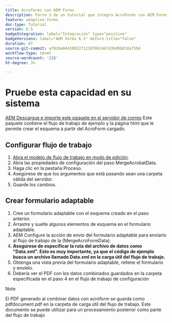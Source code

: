 ```yaml
---
title: Acroforms con AEM Forms
description: Parte 3 de un tutorial que integra AcroForms con AEM Forms. Pruebe el flujo de trabajo y el formulario adaptable en el sistema.
feature: adaptive-forms
doc-type: Tutorial
version: 6.5
badgeIntegration: label="Integración" type="positive"
badgeVersions: label="AEM Forms 6.5" before-title="false"
duration: 67
source-git-commit: af928e60410022f12207082467d3bd9b818af59d
workflow-type: tm+mt
source-wordcount: '228'
ht-degree: 3%

---
```



# Pruebe esta capacidad en su sistema

[AEM Descargue e importe este paquete en el servidor de correo](assets/acro-form-aem-form.zip)
Este paquete contiene el flujo de trabajo de ejemplo y la página html que le permite crear el esquema a partir del AcroForm cargado.

## Configurar flujo de trabajo

1. [Abra el modelo de flujo de trabajo en modo de edición](http://localhost:4502/editor.html/conf/global/settings/workflow/models/MergeAcroformData.html).
2. Abra las propiedades de configuración del paso MergeAcrobatData.
3. Haga clic en la pestaña Proceso.
4. Asegúrese de que los argumentos que está pasando sean una carpeta válida del servidor.
5. Guarde los cambios.

## Crear formulario adaptable

1. Cree un formulario adaptable con el esquema creado en el paso anterior.
2. Arrastre y suelte algunos elementos de esquema en el formulario adaptable.
3. AEM Configure la acción de envío del formulario adaptable para enviarlo al flujo de trabajo de la (MergeAcroFormData).
4. **Asegúrese de especificar la ruta del archivo de datos como &quot;Data.xml&quot;. Esto es muy importante, ya que el código de ejemplo busca un archivo llamado Data.xml en la carga útil del flujo de trabajo.**
5. Obtenga una vista previa del formulario adaptable, rellene el formulario y envíelo.
6. Debería ver el PDF con los datos combinados guardados en la carpeta especificada en el paso 4 en el flujo de trabajo de configuración

>[!NOTE]
>
>El PDF generado al combinar datos con acroform se guarda como pdfdocument.pdf en la carpeta de carga útil del flujo de trabajo. Este documento se puede utilizar para un procesamiento posterior como parte del flujo de trabajo
